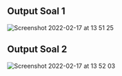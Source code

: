 ## Output Soal 1

![Screenshot 2022-02-17 at 13 51 25](https://user-images.githubusercontent.com/59384629/154421278-e7c62747-bfb0-4819-98e2-4e75145a7b5a.png)

## Output Soal 2

![Screenshot 2022-02-17 at 13 52 03](https://user-images.githubusercontent.com/59384629/154421379-f7d9dd91-a214-4a03-b673-3480dc450ce4.png)
